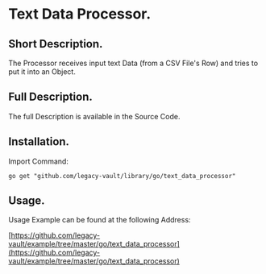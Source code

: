 # Text Data Processor.


## Short Description.

The Processor receives input text Data (from a CSV File's Row) and tries to put it into an Object.

## Full Description.

The full Description is available in the Source Code.

## Installation.

Import Command:
```
go get "github.com/legacy-vault/library/go/text_data_processor"
```

## Usage.

Usage Example can be found at the following Address:

[https://github.com/legacy-vault/example/tree/master/go/text_data_processor](https://github.com/legacy-vault/example/tree/master/go/text_data_processor)
